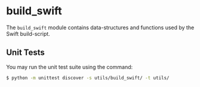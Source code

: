 # build_swift

The `build_swift` module contains data-structures and functions used by
the Swift build-script.

## Unit Tests

You may run the unit test suite using the command:

```sh
$ python -m unittest discover -s utils/build_swift/ -t utils/
```
